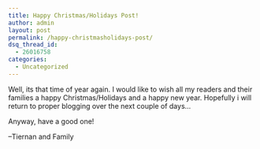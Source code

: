 ```yaml
---
title: Happy Christmas/Holidays Post!
author: admin
layout: post
permalink: /happy-christmasholidays-post/
dsq_thread_id:
  - 26016758
categories:
  - Uncategorized
---
```

Well, its that time of year again. I would like to wish all my readers and their families a happy Christmas/Holidays and a happy new year. Hopefully i will return to proper blogging over the next couple of days&#8230; 

Anyway, have a good one!

&#8211;Tiernan and Family